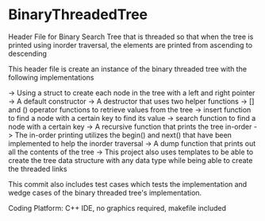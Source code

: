 # BinaryThreadedTree
Header File for Binary Search Tree that is threaded so that when the tree is printed using inorder traversal, the elements are printed from ascending to descending

This header file is create an instance of the binary threaded tree with the following implementations
  
  -> Using a struct to create each node in the tree with a left and right pointer
  -> A default constructor 
  -> A destructor that uses two helper functions
  -> [] and () operator functions to retrieve values from the tree
  -> insert function to find a node with a certain key to find its value
  -> search function to find a node with a certain key
  -> A recursive function that prints the tree in-order
  -> The in-order printing utilizes the begin() and next() that have been 
      implemented to help the inorder traversal
  -> A dump function that prints out all the contents of the tree
  -> This project also uses templates to be able to create the tree data
     structure with any data type while being able to create the threaded links
 
 This commit also includes test cases which tests the implementation and wedge cases 
 of the binary threaded tree's implementation.
 
 Coding Platform:
 C++ IDE, no graphics required, makefile included
